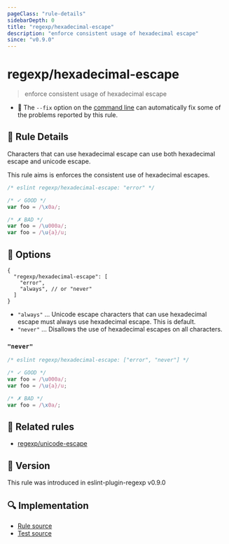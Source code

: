 ```yaml
---
pageClass: "rule-details"
sidebarDepth: 0
title: "regexp/hexadecimal-escape"
description: "enforce consistent usage of hexadecimal escape"
since: "v0.9.0"
---
```

# regexp/hexadecimal-escape

> enforce consistent usage of hexadecimal escape

- :wrench: The `--fix` option on the [command line](https://eslint.org/docs/user-guide/command-line-interface#fixing-problems) can automatically fix some of the problems reported by this rule.

## :book: Rule Details

Characters that can use hexadecimal escape can use both hexadecimal escape and unicode escape.

This rule aims is enforces the consistent use of hexadecimal escapes.

<eslint-code-block fix>

```js
/* eslint regexp/hexadecimal-escape: "error" */

/* ✓ GOOD */
var foo = /\x0a/;

/* ✗ BAD */
var foo = /\u000a/;
var foo = /\u{a}/u;
```

</eslint-code-block>

## :wrench: Options

```json5
{
  "regexp/hexadecimal-escape": [
    "error", 
    "always", // or "never"
  ]
}
```

- `"always"` ... Unicode escape characters that can use hexadecimal escape must always use hexadecimal escape. This is default.
- `"never"` ... Disallows the use of hexadecimal escapes on all characters.

### `"never"`

<eslint-code-block fix>

```js
/* eslint regexp/hexadecimal-escape: ["error", "never"] */

/* ✓ GOOD */
var foo = /\u000a/;
var foo = /\u{a}/u;

/* ✗ BAD */
var foo = /\x0a/;
```

</eslint-code-block>

## :couple: Related rules

- [regexp/unicode-escape](./unicode-escape.md)

## :rocket: Version

This rule was introduced in eslint-plugin-regexp v0.9.0

## :mag: Implementation

- [Rule source](https://github.com/ota-meshi/eslint-plugin-regexp/blob/master/lib/rules/hexadecimal-escape.ts)
- [Test source](https://github.com/ota-meshi/eslint-plugin-regexp/blob/master/tests/lib/rules/hexadecimal-escape.ts)

